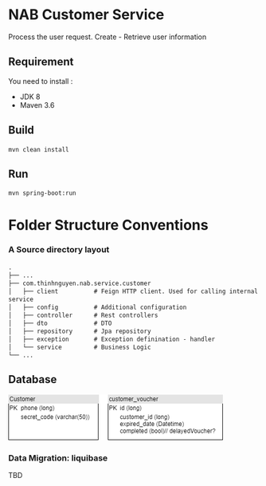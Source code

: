 # NAB Customer Service

Process the user request. Create - Retrieve user information 
## Requirement
You need to install :
- JDK 8
- Maven 3.6

## Build

    mvn clean install
    
## Run

    mvn spring-boot:run

Folder Structure Conventions
============================
### A Source directory layout

    .
    ├── ...
    ├── com.thinhnguyen.nab.service.customer
    │   ├── client          # Feign HTTP client. Used for calling internal service
    │   ├── config          # Additional configuration
    │   ├── controller      # Rest controllers
    │   ├── dto             # DTO
    │   ├── repository      # Jpa repository 
    │   ├── exception       # Exception definination - handler
    │   └── service         # Business Logic 
    └── ...
    
## Database

![db](db.png)
### Data Migration: liquibase
TBD
